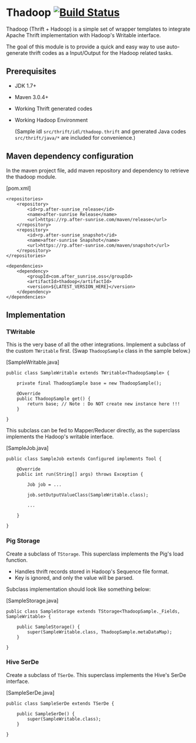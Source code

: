 # Thadoop [![Build Status](https://travis-ci.org/after-the-sunrise/thadoop.svg?branch=master)](https://travis-ci.org/after-the-sunrise/thadoop)
Thadoop (Thrift + Hadoop) is a simple set of wrapper templates to integrate Apache Thrift implementation with Hadoop's Writable interface. 

The goal of this module is to provide a quick and easy way to use auto-generate thrift codes as a Input/Output for the Hadoop related tasks.

## Prerequisites
* JDK 1.7+
* Maven 3.0.4+
* Working Thrift generated codes
* Working Hadoop Environment

  (Sample idl `src/thrift/idl/thadoop.thrift` and generated Java codes `src/thrift/java/*` are included for convenience.)

## Maven dependency configuration
In the maven project file, add maven repository and dependency to retrieve the thadoop module.

[pom.xml]

	<repositories>
		<repository>
			<id>rp.after-sunrise_release</id>
			<name>after-sunrise Release</name>
			<url>https://rp.after-sunrise.com/maven/release</url>
		</repository>
		<repository>
			<id>rp.after-sunrise_snapshot</id>
			<name>after-sunrise Snapshot</name>
			<url>https://rp.after-sunrise.com/maven/snapshot</url>
		</repository>
	</repositories>
	
	<dependencies>
		<dependency>
			<groupId>com.after_sunrise.oss</groupId>
			<artifactId>thadoop</artifactId>
			<version>${LATEST_VERSION_HERE}</version>
		</dependency>
	</dependencies>

## Implementation

### TWritable
This is the very base of all the other integrations. Implement a subclass of the custom `TWritable` first. (Swap `ThadoopSample` class in the sample below.)

[SampleWritable.java]

	public class SampleWritable extends TWritable<ThadoopSample> {
		
		private final ThadoopSample base = new ThadoopSample();
		
		@Override
		public ThadoopSample get() {
			return base; // Note : Do NOT create new instance here !!!
		}
		
	}

This subclass can be fed to Mapper/Reducer directly, as the superclass implements the Hadoop's writable interface.

[SampleJob.java]

	public class SampleJob extends Configured implements Tool {

		@Override
		public int run(String[] args) throws Exception {
			
			Job job = ...
			
			job.setOutputValueClass(SampleWritable.class);
			
			...
			
		}
		
	}


### Pig Storage
Create a subclass of `TStorage`. This superclass implements the Pig's load function. 
* Handles thrift records stored in Hadoop's Sequence file format.
* Key is ignored, and only the value will be parsed.

Subclass implementation should look like something below:

[SampleStorage.java]

	public class SampleStorage extends TStorage<ThadoopSample._Fields, SampleWritable> {
		
		public SampleStorage() {
			super(SampleWritable.class, ThadoopSample.metaDataMap);
		}
		
	}


### Hive SerDe
Create a subclass of `TSerDe`. This superclass implements the Hive's SerDe interface.

[SampleSerDe.java]

	public class SampleSerDe extends TSerDe {

		public SampleSerDe() {
			super(SampleWritable.class);
		}

	}
